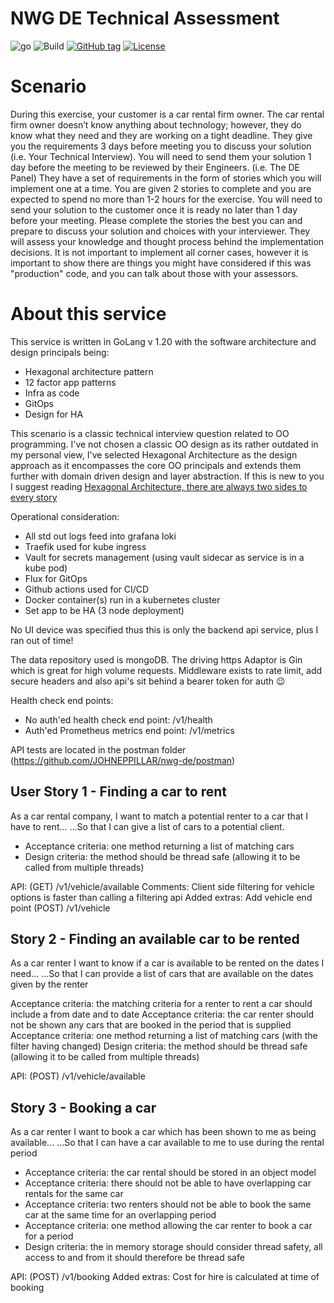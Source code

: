 # NWG DE Technical Assessment

![go](https://badges.aleen42.com/src/golang.svg) ![Build](https://github.com/JOHNEPPILLAR/nwg-de/actions/workflows/go.yml/badge.svg) [![GitHub tag](https://img.shields.io/github/tag/johneppillar/nwg-de?include_prereleases=&sort=semver&color=blue)](https://github.com/johneppillar/nwg-de/releases/)
[![License](https://img.shields.io/badge/License-MIT-blue)](#license)

# Scenario
During this exercise, your customer is a car rental firm owner. The car rental firm owner doesn’t know anything about technology; however, they do know what they need and they are working on a tight deadline. They give you the requirements 3 days before meeting you to discuss your solution (i.e. Your Technical Interview). You will need to send them your solution 1 day before the meeting to be reviewed by their Engineers. (i.e. The DE Panel) They have a set of requirements in the form of stories which you will implement one at a time. You are given 2 stories to complete and you are expected to spend no more than 1-2 hours for the exercise. You will need to send your solution to the customer once it is ready no later than 1 day before your meeting. Please complete the stories the best you can and prepare to discuss your solution and choices with your interviewer. They will assess your knowledge and thought process behind the implementation decisions. It is not important to implement all corner cases, however it is important to show there are things you might have considered if this was "production" code, and you can talk about those with your assessors.

# About this service

This service is written in GoLang v 1.20 with the software architecture and design principals being:
- Hexagonal architecture pattern
- 12 factor app patterns
- Infra as code
- GitOps
- Design for HA

This scenario is a classic technical interview question related to OO programming. I've not chosen a classic OO design as its rather outdated in my personal view, I've selected Hexagonal Architecture as the design approach as it encompasses the core OO principals and extends them further with domain driven design and layer abstraction. If this is new to you I suggest reading [Hexagonal Architecture, there are always two sides to every story](https://medium.com/ssense-tech/hexagonal-architecture-there-are-always-two-sides-to-every-story-bc0780ed7d9c)

Operational consideration:
- All std out logs feed into grafana loki
- Traefik used for kube ingress
- Vault for secrets management (using vault sidecar as service is in a kube pod)
- Flux for GitOps
- Github actions used for CI/CD
- Docker container(s) run in a kubernetes cluster
- Set app to be HA (3 node deployment)

No UI device was specified thus this is only the backend api service, plus I ran out of time! 

The data repository used is mongoDB. The driving https Adaptor is Gin which is great for high volume requests. Middleware exists to rate limit, add secure headers and also api's sit behind a bearer token for auth 😉

Health check end points:
- No auth'ed health check end point: /v1/health 
- Auth'ed Prometheus metrics end point: /v1/metrics

API tests are located in the postman folder (https://github.com/JOHNEPPILLAR/nwg-de/postman)

## User Story 1 - Finding a car to rent

As a car rental company, I want to match a potential renter to a car that I have to rent...
...So that I can give a list of cars to a potential client.

- Acceptance criteria: one method returning a list of matching cars
- Design criteria: the method should be thread safe (allowing it to be called from multiple threads)

API: (GET) /v1/vehicle/available
Comments: Client side filtering for vehicle options is faster than calling a filtering api
Added extras: Add vehicle end point (POST) /v1/vehicle

## Story 2 - Finding an available car to be rented

As a car renter I want to know if a car is available to be rented on the dates I need...
...So that I can provide a list of cars that are available on the dates given by the renter

Acceptance criteria: the matching criteria for a renter to rent a car should include a from date and to date
Acceptance criteria: the car renter should not be shown any cars that are booked in the period that is supplied
Acceptance criteria: one method returning a list of matching cars (with the filter having changed)
Design criteria: the method should be thread safe (allowing it to be called from multiple threads)

API: (POST) /v1/vehicle/available

## Story 3 - Booking a car

As a car renter I want to book a car which has been shown to me as being available...
...So that I can have a car available to me to use during the rental period

- Acceptance criteria: the car rental should be stored in an object model
- Acceptance criteria: there should not be able to have overlapping car rentals for the same car
- Acceptance criteria: two renters should not be able to book the same car at the same time for an overlapping period
- Acceptance criteria: one method allowing the car renter to book a car for a period
- Design criteria: the in memory storage should consider thread safety, all access to and from it should therefore be thread safe

API: (POST) /v1/booking
Added extras: Cost for hire is calculated at time of booking